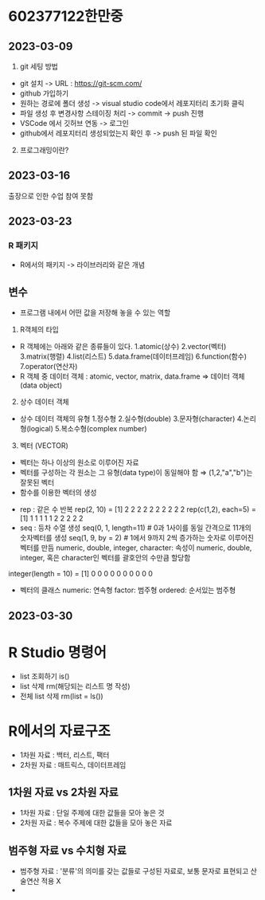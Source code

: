# 602377122한만중

## 2023-03-09
1. git 세팅 방법
- git 설치 -> URL : https://git-scm.com/
- github 가입하기
- 원하는 경로에 폴더 생성 -> visual studio code에서 레포지터리 초기화 클릭
- 파일 생성 후 변경사항 스테이징 처리 -> commit -> push 진행
- VSCode 에서 깃허브 연동 -> 로그인 
- github에서 레포지터리 생성되었는지 확인 후 -> push 된 파일 확인

2. 프로그래밍이란?


## 2023-03-16
출장으로 인한 수업 참여 못함


## 2023-03-23
### R 패키지
- R에서의 패키지 -> 라이브러리와 같은 개념
## 변수
- 프로그램 내에서 어떤 값을 저장해 놓을 수 있는 역할

1. R객체의 타입
 - R 객체에는 아래와 같은 종류들이 있다.
   1.atomic(상수)
   2.vector(벡터)
   3.matrix(행렬)
   4.list(리스트)
   5.data.frame(데이터프레임)
   6.function(함수)
   7.operator(연산자)
 - R 객체 중 데이터 객체 : atomic, vector, matrix, data.frame  ⇒ 데이터 객체 (data object)
2. 상수 데이터 객체
 - 상수 데이터 객체의 유형
   1.정수형 
   2.실수형(double)
   3.문자형(character)
   4.논리형(logical)
   5.복소수형(complex number)
   
3. 벡터 (VECTOR)
 - 벡터는 하나 이상의 원소로 이루어진 자료
 - 벡터를 구성하는 각 원소는 그 유형(data type)이 동일해야 함  ⇒ (1,2,"a","b")는 잘못된 벡터
 - 함수를 이용한 벡터의 생성
  * rep : 같은 수 반복
    rep(2, 10) =  [1] 2 2 2 2 2 2 2 2 2 2
    rep(c(1,2), each=5) = [1] 1 1 1 1 1 2 2 2 2 2
  * seq : 등차 수열 생성
    seq(0, 1, length=11) # 0과 1사이를 동일 간격으로 11개의 숫자벡터를 생성
    seq(1, 9, by = 2) # 1에서 9까지 2씩 증가하는 숫자로 이루어진 벡터를 만듬
    numeric, double, integer, character: 속성이 numeric, double, integer, 혹은 character인 벡터를 괄호안의 수만큼 할당함

integer(length = 10) =  [1] 0 0 0 0 0 0 0 0 0 0
 - 벡터의 클래스
    numeric: 연속형
    factor: 범주형
    ordered: 순서있는 범주형

## 2023-03-30

# R Studio 명령어
 - list 조회하기
  is()
 - list 삭제
  rm(해당되는 리스트 명 작성)
 - 전체 list 삭제
  rm(list = ls())

# R에서의 자료구조
 - 1차원 자료 : 백터, 리스트, 팩터 
 - 2차원 자료 : 매트릭스, 데이터프레임

## 1차원 자료 vs 2차원 자료
 - 1차원 자료 : 단일 주제에 대한 값들을 모아 놓은 것
 - 2차원 자료 : 복수 주제에 대한 값들을 모아 놓은 자료

## 범주형 자료 vs 수치형 자료
 - 범주형 자료 : '분류'의 의미를 갖는 값들로 구성된 자료로, 보통 문자로 표현되고 산술연산 적용 X
 -